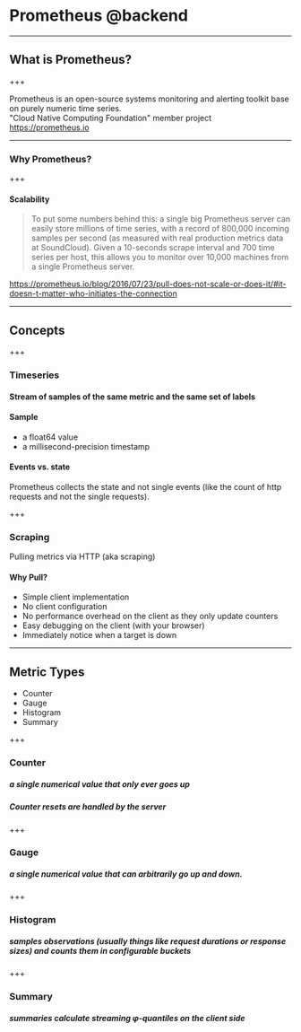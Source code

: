 # Prometheus @backend

---

## What is Prometheus?

+++

Prometheus is an open-source systems monitoring and alerting toolkit base on purely numeric time series.
<br>
"Cloud Native Computing Foundation" member project
<br>
https://prometheus.io

---

### Why Prometheus?

+++

#### Scalability

> To put some numbers behind this: a single big Prometheus server can easily store millions of time series, with a record of 800,000 incoming samples per second (as measured with real production metrics data at SoundCloud). Given a 10-seconds scrape interval and 700 time series per host, this allows you to monitor over 10,000 machines from a single Prometheus server.

https://prometheus.io/blog/2016/07/23/pull-does-not-scale-or-does-it/#it-doesn-t-matter-who-initiates-the-connection

---

## Concepts

+++

### Timeseries

#### Stream of samples of the same metric and the same set of labels

#### Sample
- a float64 value
- a millisecond-precision timestamp

#### Events vs. state
Prometheus collects the state and not single events (like the count of http requests and not the single requests).

+++

### Scraping

Pulling metrics via HTTP (aka scraping)

#### Why Pull?
- Simple client implementation
- No client configuration
- No performance overhead on the client as they only update counters
- Easy debugging on the client (with your browser)
- Immediately notice when a target is down

---

## Metric Types
- Counter
- Gauge
- Histogram
- Summary

+++

### Counter

##### a single numerical value that only ever goes up
##### Counter resets are handled by the server

+++

### Gauge

##### a single numerical value that can arbitrarily go up and down.

+++

### Histogram

##### samples observations (usually things like request durations or response sizes) and counts them in configurable buckets

+++

### Summary

##### summaries calculate streaming φ-quantiles on the client side
